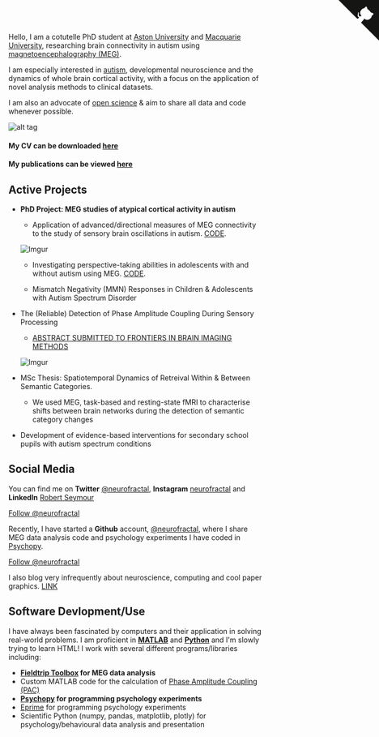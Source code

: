 
Hello, I am a cotutelle PhD student at [Aston University](http://www.aston.ac.uk/lhs/research/centres-facilities/brain-centre/) and [Macquarie University](https://www.mq.edu.au/), researching brain connectivity in autism using [magnetoencephalography (MEG)](http://www.scholarpedia.org/article/Magnetoencephalogram). 

I am especially interested in [autism](http://www.autism.org.uk/about/what-is.aspx), developmental neuroscience and the dynamics of whole brain cortical activity, with a focus on the application of novel analysis methods to clinical datasets.

I am also an advocate of [open science](https://elifesciences.org/content/5/e16800?utm_campaign=BMC40104U&utm_medium=BMCemail&utm_source=Teradata) & aim to share all data and code whenever possible.

![alt tag](http://i.imgur.com/P9dF0Vp.png)

#### My CV can be downloaded [here](https://docs.google.com/document/d/1NxBkX8fHCGhypvmDhVpfYXQ6GWnsuztq19GSJQR7weo/edit?usp=sharing)

#### My publications can be viewed [here](https://scholar.google.co.uk/citations?user=IAAhK00AAAAJ&hl=en) 

## Active Projects

* **PhD Project: MEG studies of atypical cortical activity in autism** <br />

  * Application of advanced/directional measures of MEG connectivity to the study of sensory brain oscillations in autism. [CODE](https://github.com/neurofractal/MEG-granger-visual).
  
  ![Imgur](http://i.imgur.com/t0JpLFp.png)
  
  * Investigating perspective-taking abilities in adolescents with and without autism using MEG. [CODE](https://github.com/neurofractal/Perspective-Taking-MEG-Analysis).
  
  * Mismatch Negativity (MMN) Responses in Children & Adolescents with Autism Spectrum Disorder
 
* The (Reliable) Detection of Phase Amplitude Coupling During Sensory Processing 
    * [ABSTRACT SUBMITTED TO FRONTIERS IN BRAIN IMAGING METHODS](https://www.dropbox.com/s/znvdysgifw0a255/frontiers_PAC_FINAL.docx?dl=0)
    
    ![Imgur](http://i.imgur.com/Jsrrwbt.jpg)

* MSc Thesis: Spatiotemporal Dynamics of Retreival Within & Between Semantic Categories.<br />

  * We used MEG, task-based and resting-state fMRI to characterise shifts between brain networks during the detection of semantic category changes

* Development of evidence-based interventions for secondary school pupils with autism spectrum conditions

## Social Media
  
 You can find me on **Twitter** [@neurofractal](https://twitter.com/neurofractal), **Instagram** [neurofractal](https://www.instagram.com/neurofractal/) and **LinkedIn** [Robert Seymour](https://www.linkedin.com/in/robert-seymour-9aba6580?trk=nav_responsive_tab_profile_pic)
  <dl>
  <a href="https://twitter.com/neurofractal" class="twitter-follow-button" data-show-count="false">Follow @neurofractal</a><script async src="//platform.twitter.com/widgets.js" charset="utf-8"></script>
  </dl>
  
  
  Recently, I have started a **Github** account, [@neurofractal](https://github.com/neurofractal), where I share MEG data analysis code and psychology experiments I have coded in [Psychopy](http://www.psychopy.org/).
  <!-- Place this tag where you want the button to render. -->
  
<a class="github-button" href="https://github.com/neurofractal" data-style="mega" data-count-href="/neurofractal/followers" data-count-api="/users/neurofractal#followers" data-count-aria-label="# followers on GitHub" aria-label="Follow @neurofractal on GitHub">Follow @neurofractal</a>

I also blog very infrequently about neuroscience, computing and cool paper graphics. [LINK](http://neurofractal.tumblr.com/)

## Software Devlopment/Use

I have always been fascinated by computers and their application in solving real-world problems. I am proficient in **[MATLAB](https://www.mathworks.com/products/matlab.html)** and **[Python](https://www.python.org/)** and I'm slowly trying to learn HTML! I work with several different programs/libraries including:

* **[Fieldtrip Toolbox](http://www.fieldtriptoolbox.org/) for MEG data analysis**
* Custom MATLAB code for the calculation of [Phase Amplitude Coupling (PAC)](http://neurofractal.tumblr.com/post/137022821953/phase-amplitude-coupling-pac-a-mechanism-for)
* **[Psychopy](http://www.psychopy.org/) for programming psychology experiments**
* [Eprime](https://www.pstnet.com/eprime.cfm) for programming psychology experiments
* Scientific Python (numpy, pandas, matplotlib, plotly) for psychology/behavioural data analysis and presentation


<a href="https://github.com/chibicode/solo" class="github-corner"><svg width="80" height="80" viewBox="0 0 250 250" style="fill:#151513; color:#fff; position: absolute; top: 0; border: 0; right: 0;"><path d="M0,0 L115,115 L130,115 L142,142 L250,250 L250,0 Z"></path><path d="M128.3,109.0 C113.8,99.7 119.0,89.6 119.0,89.6 C122.0,82.7 120.5,78.6 120.5,78.6 C119.2,72.0 123.4,76.3 123.4,76.3 C127.3,80.9 125.5,87.3 125.5,87.3 C122.9,97.6 130.6,101.9 134.4,103.2" fill="currentColor" style="transform-origin: 130px 106px;" class="octo-arm"></path><path d="M115.0,115.0 C114.9,115.1 118.7,116.5 119.8,115.4 L133.7,101.6 C136.9,99.2 139.9,98.4 142.2,98.6 C133.8,88.0 127.5,74.4 143.8,58.0 C148.5,53.4 154.0,51.2 159.7,51.0 C160.3,49.4 163.2,43.6 171.4,40.1 C171.4,40.1 176.1,42.5 178.8,56.2 C183.1,58.6 187.2,61.8 190.9,65.4 C194.5,69.0 197.7,73.2 200.1,77.6 C213.8,80.2 216.3,84.9 216.3,84.9 C212.7,93.1 206.9,96.0 205.4,96.6 C205.1,102.4 203.0,107.8 198.3,112.5 C181.9,128.9 168.3,122.5 157.7,114.1 C157.9,116.9 156.7,120.9 152.7,124.9 L141.0,136.5 C139.8,137.7 141.6,141.9 141.8,141.8 Z" fill="currentColor" class="octo-body"></path></svg></a><style>.github-corner:hover .octo-arm{animation:octocat-wave 560ms ease-in-out}@keyframes octocat-wave{0%,100%{transform:rotate(0)}20%,60%{transform:rotate(-25deg)}40%,80%{transform:rotate(10deg)}}@media (max-width:500px){.github-corner:hover .octo-arm{animation:none}.github-corner .octo-arm{animation:octocat-wave 560ms ease-in-out}}</style>
